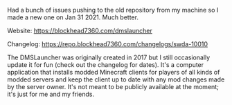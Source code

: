 Had a bunch of issues pushing to the old repository from my machine so I made a new one on Jan 31 2021. Much better.

Website: https://blockhead7360.com/dmslauncher

Changelog: https://repo.blockhead7360.com/changelogs/swda-10010

The DMSLauncher was originally created in 2017 but I still occasionally update it for fun (check out the changelog for dates). It's a computer application that installs modded Minecraft clients for players of all kinds of modded servers and keep the client up to date with any mod changes made by the server owner. It's not meant to be publicly available at the moment; it's just for me and my friends.
